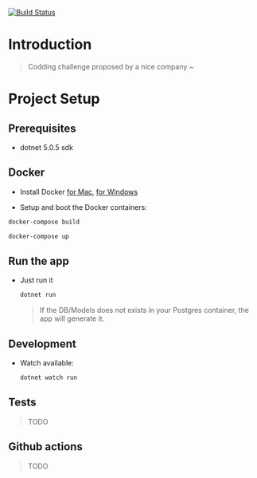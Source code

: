[![Build Status](https://github.com/malparty/keywords/workflows/Tests/badge.svg?branch=main)](https://github.com/malparty/keywords)

# Introduction

> Codding challenge proposed by a nice company ~

# Project Setup

## Prerequisites

- dotnet 5.0.5 sdk

## Docker

- Install Docker [for Mac](https://docs.docker.com/docker-for-mac/install/), [for Windows](https://docs.docker.com/docker-for-windows/install/)

- Setup and boot the Docker containers:

```sh
docker-compose build
```

```sh
docker-compose up
```

## Run the app

- Just run it

  ```sh
  dotnet run
  ```

  > If the DB/Models does not exists in your Postgres container, the app will generate it.

## Development

- Watch available:

  ```sh
  dotnet watch run
  ```

## Tests

> TODO

## Github actions

> TODO
